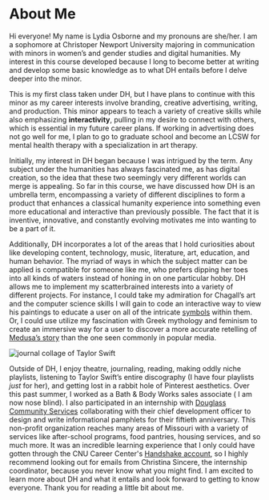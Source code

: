 # About Me
Hi everyone! My name is Lydia Osborne and my pronouns are she/her. I am a sophomore at Christoper Newport University majoring in communication with minors in women’s and gender studies and digital humanities. My interest in this course developed because I long to become better at writing and develop some basic knowledge as to what DH entails before I delve deeper into the minor.

This is my first class taken under DH, but I have plans to continue with this minor as my career interests involve branding, creative advertising, writing, and production. This minor appears to teach a variety of creative skills while also emphasizing **interactivity**, pulling in my desire to connect with others, which is essential in my future career plans. If working in advertising does not go well for me, I plan to go to graduate school and become an LCSW for mental health therapy with a specialization in art therapy.  

Initially, my interest in DH began because I was intrigued by the term. Any subject under the humanities has always fascinated me, as has digital creation, so the idea that these two seemingly very different worlds can merge is appealing. So far in this course, we have discussed how DH is an umbrella term, encompassing a variety of different disciplines to form a product that enhances a classical humanity experience into something even more educational and interactive than previously possible. The fact that it is inventive, innovative, and constantly evolving motivates me into wanting to be a part of it.

Additionally, DH incorporates a lot of the areas that I hold curiosities about like developing content, technology, music, literature, art, education, and human behavior. The myriad of ways in which the subject matter can be applied is compatible for someone like me, who prefers dipping her toes into all kinds of waters instead of honing in on one particular hobby. DH allows me to implement my scatterbrained interests into a variety of different projects. For instance, I could take my admiration for Chagall’s art and the computer science skills I will gain to code an interactive way to view his paintings to educate a user on all of the intricate [symbols](https://www.artsy.net/article/artsy-editorial-marc-chagalls-jewish-identity-crucial-best-work) 
within them. Or, I could use utilize my fascination with Greek mythology and feminism to create an immersive way for a user to discover a more accurate retelling of [Medusa’s story](https://www.vice.com/en/article/qvxwax/medusa-greek-myth-rape-victim-turned-into-a-monster) than the one seen commonly in popular media.

![journal collage of Taylor Swift](https://Lydia-s-Digital-Telegram.github.io/lydiaosborne/images/journal.jpg)

Outside of DH, I enjoy theatre, journaling, reading, making oddly niche playlists, listening to Taylor Swift’s entire discography (I have four playlists _just_ for her), and getting lost in a rabbit hole of Pinterest aesthetics. Over this past summer, I worked as a Bath & Body Works sales associate ( I am now nose blind). I also participated in an internship with [Douglass Community Services](https://www.douglassonline.org/) collaborating with their chief development officer to design and write informational pamphlets for their fiftieth anniversary. This non-profit organization reaches many areas of Missouri with a variety of services like after-school programs, food pantries, housing services, and so much more. It was an incredible learning experience that I only could have gotten through the CNU Career Center's [Handshake account](https://cnu.joinhandshake.com/stu/schools/617), so I highly recommend looking out for emails from Christina Sincere, the internship coordinator, because you never know what you might find. I am excited to learn more about DH and what it entails and look forward to getting to know everyone. Thank you for reading a little bit about me. 

